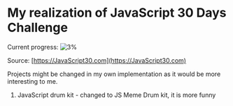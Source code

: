 # My realization of JavaScript 30 Days Challenge

Current progress: ![3%](https://progress-bar.dev/3)

Source: [https://JavaScript30.com](https://JavaScript30.com)

Projects might be changed in my own implementation as it would be more interesting to me.

1. JavaScript drum kit - changed to JS Meme Drum kit, it is more funny
